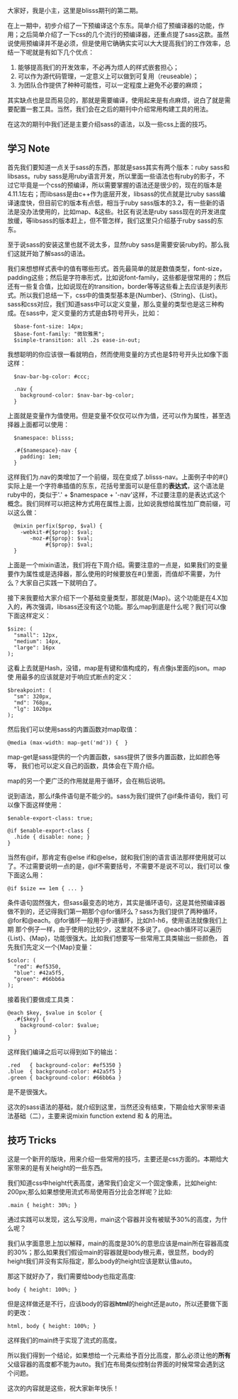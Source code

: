 大家好，我是小主，这里是blisss期刊的第二期。

在上一期中，初步介绍了一下预编译这个东东。简单介绍了预编译器的功能，作用；之后简单介绍了一下css的几个流行的预编译器，还重点提了sass这款。虽然说使用预编译并不是必须，但是使用它确确实实可以大大提高我们的工作效率，总结一下呢就是有如下几个优点：

1. 能够提高我们的开发效率，不必再为烦人的样式嵌套担心；
2. 可以作为源代码管理，一定意义上可以做到可复用（reuseable）；
3. 为团队合作提供了种种可能性，可以一定程度上避免不必要的麻烦；

其实缺点也是显而易见的，那就是需要编译，使用起来是有点麻烦，说白了就是需要配置一套工具。当然，我们会在之后的期刊中介绍常用构建工具的用法。

在这次的期刊中我们还是主要介绍sass的语法，以及一些css上面的技巧。

学习 Note
------------

首先我们要知道一点关于sass的东西，那就是sass其实有两个版本：ruby sass和libsass。ruby sass是用ruby语言开发，所以里面一些语法也有ruby的影子，不过它毕竟是一个css的预编译，所以需要掌握的语法还是很少的，现在的版本是4.11.1左右；而libsass是由c++作为底层开发，libsass的优点就是比ruby sass编译速度快，但目前它的版本有点低，相当于ruby sass版本的3.2，有一些新的语法是没办法使用的，比如map、&这些。社区有说法是ruby sass现在的开发进度放缓，等libsass的版本赶上，但不管怎样，我们这里只介绍基于ruby sass的东东。

至于说sass的安装这里也就不说太多，显然ruby sass是需要安装ruby的。那么我们这就开始了解sass的语法。

我们来想想样式表中的值有哪些形式。首先最简单的就是数值类型，font-size，padding这些；然后是字符串形式，比如说font-family，这些都是很常用的；然后还有一些复合值，比如说现在的transition，border等等这些看上去应该是列表形式。所以我们总结一下，css中的值类型基本是{Number}、{String}、{List}。sass和css对应，我们知道sass中可以定义变量，那么变量的类型也是这三种构成。在sass中，定义变量的方式是由$符号开头，比如：

      $base-font-size: 14px;
      $base-font-family: "微软雅黑";
      $simple-transition: all .2s ease-in-out;
  
我想聪明的你应该很一看就明白，然而使用变量的方式也是$符号开头比如像下面这样：

      $nav-bar-bg-color: #ccc;
      
      .nav {
        background-color: $nav-bar-bg-color;
      }
  
上面就是变量作为值使用。但是变量不仅仅可以作为值，还可以作为属性，甚至选择器上面都可以使用：

      $namespace: blisss;
      
      .#{$namespace}-nav {
    	padding: 1em;
      }
  
这样我们为.nav的类增加了一个前缀，现在变成了.blisss-nav。上面例子中的#{}实际上是一个字符串插值的东东，花括号里面可以是任意的**表达式**，这个语法是ruby中的，类似于'.' + $namespace + '-nav'这样，不过要注意的是表达式这个概念。我们同样可以把这种方式用在属性上面，比如说我想给属性加厂商前缀，可以这么做：

      @mixin perfix($prop, $val) {
        -webkit-#{$prop}: $val;
           -moz-#{$prop}: $val;
      		    #{$prop}: $val;
      }
  
上面是一个mixin语法，我们将在下周介绍。需要注意的一点是，如果我们的变量要作为属性或是选择器，那么使用的时候要放在#{}里面，而值却不需要，为什么？大家自己实践一下就明白了。

接下来我要给大家介绍下一个基础变量类型，那就是{Map}。这个功能是在4.X加
入的，再次强调，libsass还没有这个功能。那么map到底是什么呢？我们可以像
下面这样定义：

	$size: (
	  "small": 12px,
	  "medium": 14px,
	  "large": 16px
	);

这看上去就是Hash，没错，map是有键和值构成的，有点像js里面的json。map使
用最多的应该就是对于响应式断点的定义：

	$breakpoint: (
	  "sm": 320px,
	  "md": 768px,
	  "lg": 1020px
	);

然后我们可以使用sass的内置函数对map取值：

	@media (max-width: map-get('md')) {  }

map-get是sass提供的一个内置函数，sass提供了很多内置函数，比如颜色等等，
我们也可以定义自己的函数，具体会在下周介绍。

map的另一个更广泛的作用就是用于循环，会在稍后说明。

说到语法，那么if条件语句是不能少的。sass为我们提供了@if条件语句，我们
可以像下面这样使用：

	$enable-export-class: true;

	@if $enable-export-class {
	  .hide { disable: none; }
	}

当然有@if，那肯定有@else if和@else，就和我们别的语言语法那样使用就可以
了。不过需要说明一点的是，@if不需要括号，不需要不是说不可以，我们可以
像下面这么用：

	@if $size == 1em { ... }

条件语句固然强大，但sass最变态的地方，其实是循环语句，这是其他预编译器
做不到的，还记得我们第一期那个@for循环么？sass为我们提供了两种循环，
@for和@each。@for循环一般用于步进循环，比如h1-h6，使用语法就像我们上期
那个例子一样，由于使用的比较少，这里就不多说了。@each循环可以遍历
{List}、{Map}，功能很强大。比如我们想要写一些常用工具类输出一些颜色，
首先我们先定义一个{Map}变量：

	$color: (
	  "red": #ef5350,
	  "blue": #42a5f5,
	  "green": #66bb6a
	);

接着我们要做成工具类：

	@each $key, $value in $color {
	  .#{$key} {
	    background-color: $value;
	  }
	}

这样我们编译之后可以得到如下的输出：

	.red   { background-color: #ef5350 }
	.blue  { background-color: #42a5f5 }
	.green { background-color: #66bb6a }

是不是很强大。

这次的sass语法的基础，就介绍到这里，当然还没有结束，下期会给大家带来语法基础（二），主要来说mixin function extend 和 & 的用法。

技巧 Tricks
--------------

这是一个新开的版块，用来介绍一些常用的技巧，主要还是css方面的。本期给大家带来的是有关height的一些东西。

我们知道css中height代表高度，通常我们会定义一个固定像素，比如height: 200px;那么如果想使用流式布局使用百分比会怎样呢？比如:

	.main { height: 30%; }

通过实践可以发现，这么写没用，main这个容器并没有被赋予30%的高度，为什么呢？

我们从字面意思上加以解释，main的高度是30%的意思应该是main所在容器高度的30%；那么如果我们假设main的容器就是body根元素，很显然，body的height我们并没有实际指定，那么body的height应该是默认值auto。

那这下就好办了，我们需要给body也指定高度:

	body { height: 100%; }

但是这样做还是不行，应该body的容器**html**的height还是auto，所以还要做下面的更改：

	html, body { height: 100%; }

这样我们的main终于实现了流式的高度。

所以我们得到一个结论，如果想给一个元素给予百分比高度，那么必须让他的**所有**父级容器的高度都不能为auto。我们在布局类似控制台界面的时候常常会遇到这个问题。

这次的内容就是这些，祝大家新年快乐！
